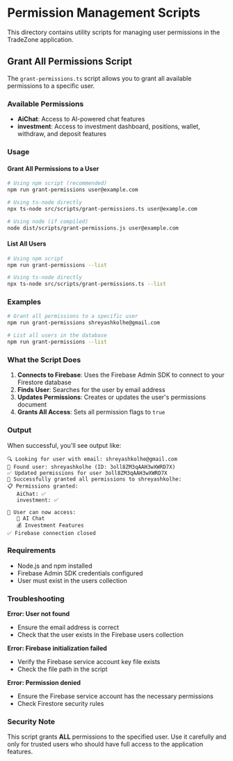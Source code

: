 # Permission Management Scripts

This directory contains utility scripts for managing user permissions in the TradeZone application.

## Grant All Permissions Script

The `grant-permissions.ts` script allows you to grant all available permissions to a specific user.

### Available Permissions

- **AiChat**: Access to AI-powered chat features
- **investment**: Access to investment dashboard, positions, wallet, withdraw, and deposit features

### Usage

#### Grant All Permissions to a User

```bash
# Using npm script (recommended)
npm run grant-permissions user@example.com

# Using ts-node directly
npx ts-node src/scripts/grant-permissions.ts user@example.com

# Using node (if compiled)
node dist/scripts/grant-permissions.js user@example.com
```

#### List All Users

```bash
# Using npm script
npm run grant-permissions --list

# Using ts-node directly
npx ts-node src/scripts/grant-permissions.ts --list
```

### Examples

```bash
# Grant all permissions to a specific user
npm run grant-permissions shreyashkolhe@gmail.com

# List all users in the database
npm run grant-permissions --list
```

### What the Script Does

1. **Connects to Firebase**: Uses the Firebase Admin SDK to connect to your Firestore database
2. **Finds User**: Searches for the user by email address
3. **Updates Permissions**: Creates or updates the user's permissions document
4. **Grants All Access**: Sets all permission flags to `true`

### Output

When successful, you'll see output like:

```
🔍 Looking for user with email: shreyashkolhe@gmail.com
👤 Found user: shreyashkolhe (ID: 3oll8ZM3qAAH3wXWRD7X)
✅ Updated permissions for user 3oll8ZM3qAAH3wXWRD7X
🎉 Successfully granted all permissions to shreyashkolhe:
📋 Permissions granted:
   AiChat: ✅
   investment: ✅

🚀 User can now access:
   🤖 AI Chat
   💰 Investment Features
✅ Firebase connection closed
```

### Requirements

- Node.js and npm installed
- Firebase Admin SDK credentials configured
- User must exist in the users collection

### Troubleshooting

**Error: User not found**
- Ensure the email address is correct
- Check that the user exists in the Firebase users collection

**Error: Firebase initialization failed**
- Verify the Firebase service account key file exists
- Check the file path in the script

**Error: Permission denied**
- Ensure the Firebase service account has the necessary permissions
- Check Firestore security rules

### Security Note

This script grants **ALL** permissions to the specified user. Use it carefully and only for trusted users who should have full access to the application features.
